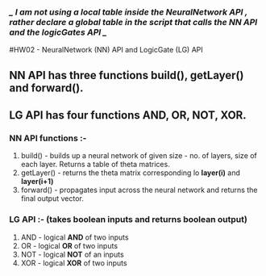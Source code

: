 ### ***_ I am not using a local table inside the NeuralNetwork API , rather declare a global table in the script that calls the NN API and the logicGates API _***
#HW02 - NeuralNetwork (NN) API and LogicGate (LG) API

## NN API has three functions build(), getLayer() and forward().
## LG API has four functions AND, OR, NOT, XOR.

### NN API functions :-
1. build() -  builds up a neural network of given size - no. of layers, size of each layer. Returns a table of theta matrices.
2. getLayer() - returns the theta matrix corresponding lo **layer(i)** and **layer(i+1)**
3. forward() - propagates input across the neural network and returns the final output vector.

### LG API :- (takes boolean inputs and returns boolean output)
1. AND - logical **AND** of two inputs
2. OR - logical **OR** of two inputs
3. NOT - logical **NOT** of an inputs
4. XOR - logical **XOR** of two inputs
